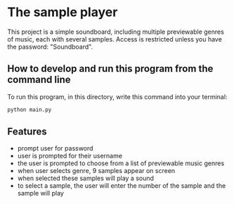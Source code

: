 # The sample player

This project is a simple soundboard, including multiple previewable genres of music, each with several samples. Access is restricted unless you have the password: "Soundboard".


## How to develop and run this program from the command line

To run this program, in this directory, write this command into your terminal: 

```bash
python main.py
```

## Features 

- prompt user for password
- user is prompted for their username
- the user is prompted to choose from a list of previewable music genres 
- when user selects genre, 9 samples appear on screen
- when selected these samples will play a sound 
- to select a sample, the user will enter the number of the sample and the sample will play

